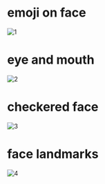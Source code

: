 # emoji on face
![1](https://user-images.githubusercontent.com/83409092/180207902-c77e5403-b9de-41bd-b3cd-a96fb1bfd188.png)

# eye and mouth
![2](https://user-images.githubusercontent.com/83409092/180207933-5ad5ebbd-ae3f-47b4-8ca1-e45484f6b199.png)

# checkered face
![3](https://user-images.githubusercontent.com/83409092/180207941-94a60289-db39-48ff-96a5-33ad3d102bc0.png)

# face landmarks
![4](https://user-images.githubusercontent.com/83409092/180207944-b0548dff-a797-4e1c-a0c9-0df054ca5b95.png)
